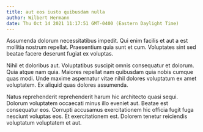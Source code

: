 ```yaml
---
title: aut eos iusto quibusdam nulla
author: Wilbert Hermann
date: Thu Oct 14 2021 11:17:51 GMT-0400 (Eastern Daylight Time)
---
```

Assumenda dolorum necessitatibus impedit. Qui enim facilis et aut a est mollitia nostrum repellat. Praesentium quia sunt et cum. Voluptates sint sed beatae facere deserunt fugiat ex voluptas.

 Nihil et doloribus aut. Voluptatibus suscipit omnis consequatur et dolorum. Quia atque nam quia. Maiores repellat nam quibusdam quia nobis cumque quas modi. Unde maxime aspernatur vitae nihil dolores voluptatum ex amet voluptatem. Ex aliquid quas dolores assumenda.

 Natus reprehenderit reprehenderit harum hic architecto quasi sequi. Dolorum voluptatem occaecati minus illo eveniet aut. Beatae est consequatur eos. Corrupti accusamus exercitationem hic officia fugit fuga nesciunt voluptas eos. Et exercitationem est. Dolorem tenetur reiciendis voluptatum voluptatem et aut.